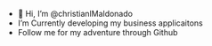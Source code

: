 - 👋 Hi, I’m @christianlMaldonado
- I’m Currently developing my business applicaitons
- Follow me for my adventure through Github

<!---
christianlMaldonado/christianlMaldonado is a ✨ special ✨ repository because its `README.md` (this file) appears on your GitHub profile.
You can click the Preview link to take a look at your changes.
--->
